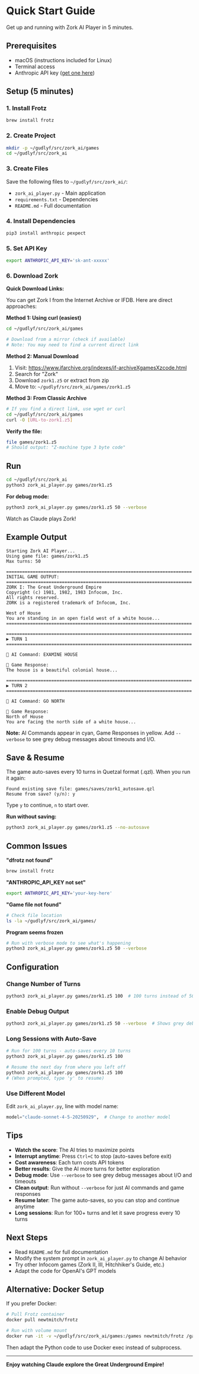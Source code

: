 # Quick Start Guide

Get up and running with Zork AI Player in 5 minutes.

## Prerequisites

- macOS (instructions included for Linux)
- Terminal access
- Anthropic API key ([get one here](https://console.anthropic.com/))

## Setup (5 minutes)

### 1. Install Frotz

```bash
brew install frotz
```

### 2. Create Project

```bash
mkdir -p ~/gudlyf/src/zork_ai/games
cd ~/gudlyf/src/zork_ai
```

### 3. Create Files

Save the following files to `~/gudlyf/src/zork_ai/`:
- `zork_ai_player.py` - Main application
- `requirements.txt` - Dependencies
- `README.md` - Full documentation

### 4. Install Dependencies

```bash
pip3 install anthropic pexpect
```

### 5. Set API Key

```bash
export ANTHROPIC_API_KEY='sk-ant-xxxxx'
```

### 6. Download Zork

**Quick Download Links:**

You can get Zork I from the Internet Archive or IFDB. Here are direct approaches:

**Method 1: Using curl (easiest)**
```bash
cd ~/gudlyf/src/zork_ai/games

# Download from a mirror (check if available)
# Note: You may need to find a current direct link
```

**Method 2: Manual Download**
1. Visit: https://www.ifarchive.org/indexes/if-archiveXgamesXzcode.html
2. Search for "Zork" 
3. Download `zork1.z5` or extract from zip
4. Move to: `~/gudlyf/src/zork_ai/games/zork1.z5`

**Method 3: From Classic Archive**
```bash
# If you find a direct link, use wget or curl
cd ~/gudlyf/src/zork_ai/games
curl -O [URL-to-zork1.z5]
```

**Verify the file:**
```bash
file games/zork1.z5
# Should output: "Z-machine type 3 byte code"
```

## Run

```bash
cd ~/gudlyf/src/zork_ai
python3 zork_ai_player.py games/zork1.z5
```

**For debug mode:**
```bash
python3 zork_ai_player.py games/zork1.z5 50 --verbose
```

Watch as Claude plays Zork!

## Example Output

```
Starting Zork AI Player...
Using game file: games/zork1.z5
Max turns: 50

======================================================================
INITIAL GAME OUTPUT:
======================================================================
ZORK I: The Great Underground Empire
Copyright (c) 1981, 1982, 1983 Infocom, Inc.
All rights reserved.
ZORK is a registered trademark of Infocom, Inc.

West of House
You are standing in an open field west of a white house...
======================================================================

======================================================================
▶ TURN 1
======================================================================

🤖 AI Command: EXAMINE HOUSE

📜 Game Response:
The house is a beautiful colonial house...

======================================================================
▶ TURN 2
======================================================================

🤖 AI Command: GO NORTH

📜 Game Response:
North of House
You are facing the north side of a white house...
```

**Note:** AI Commands appear in cyan, Game Responses in yellow. 
Add `--verbose` to see grey debug messages about timeouts and I/O.

## Save & Resume

The game auto-saves every 10 turns in Quetzal format (.qzl). When you run it again:

```
Found existing save file: games/saves/zork1_autosave.qzl
Resume from save? (y/n): y
```

Type `y` to continue, `n` to start over.

**Run without saving:**
```bash
python3 zork_ai_player.py games/zork1.z5 --no-autosave
```

## Common Issues

**"dfrotz not found"**
```bash
brew install frotz
```

**"ANTHROPIC_API_KEY not set"**
```bash
export ANTHROPIC_API_KEY='your-key-here'
```

**"Game file not found"**
```bash
# Check file location
ls -la ~/gudlyf/src/zork_ai/games/
```

**Program seems frozen**
```bash
# Run with verbose mode to see what's happening
python3 zork_ai_player.py games/zork1.z5 50 --verbose
```

## Configuration

### Change Number of Turns

```bash
python3 zork_ai_player.py games/zork1.z5 100  # 100 turns instead of 50
```

### Enable Debug Output

```bash
python3 zork_ai_player.py games/zork1.z5 50 --verbose  # Shows grey debug messages
```

### Long Sessions with Auto-Save

```bash
# Run for 100 turns - auto-saves every 10 turns
python3 zork_ai_player.py games/zork1.z5 100

# Resume the next day from where you left off
python3 zork_ai_player.py games/zork1.z5 100
# (When prompted, type 'y' to resume)
```

### Use Different Model

Edit `zork_ai_player.py`, line with model name:
```python
model="claude-sonnet-4-5-20250929",  # Change to another model
```

## Tips

- **Watch the score**: The AI tries to maximize points
- **Interrupt anytime**: Press `Ctrl+C` to stop (auto-saves before exit)
- **Cost awareness**: Each turn costs API tokens
- **Better results**: Give the AI more turns for better exploration
- **Debug mode**: Use `--verbose` to see grey debug messages about I/O and timeouts
- **Clean output**: Run without `--verbose` for just AI commands and game responses
- **Resume later**: The game auto-saves, so you can stop and continue anytime
- **Long sessions**: Run for 100+ turns and let it save progress every 10 turns

## Next Steps

- Read `README.md` for full documentation
- Modify the system prompt in `zork_ai_player.py` to change AI behavior
- Try other Infocom games (Zork II, III, Hitchhiker's Guide, etc.)
- Adapt the code for OpenAI's GPT models

## Alternative: Docker Setup

If you prefer Docker:

```bash
# Pull Frotz container
docker pull newtmitch/frotz

# Run with volume mount
docker run -it -v ~/gudlyf/src/zork_ai/games:/games newtmitch/frotz /games/zork1.z5
```

Then adapt the Python code to use Docker exec instead of subprocess.

---

**Enjoy watching Claude explore the Great Underground Empire!**
